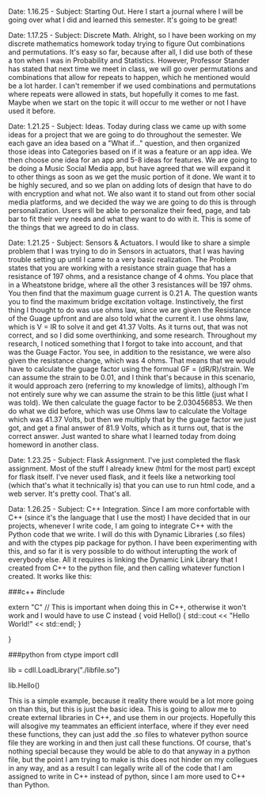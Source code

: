 Date: 1.16.25 - Subject: Starting Out. Here I start a journal where I will be going over what I did and learned this semester. 
It's going to be great!


Date: 1.17.25 - Subject: Discrete Math. Alright, so I have been working on my discrete mathematics homework today trying to figure Out
combinations and permutations. It's easy so far, because after all, I did use both of these a ton when I was in Probability and Statistics.
However, Professor Stander has stated that next time we meet in class, we will go over permutations and combinations that allow for repeats to
happen, which he mentioned would be a lot harder. I can't remember if we used combinations and permutations where repeats were allowed in
stats, but hopefully it comes to me fast. Maybe when we start on the topic it will occur to me wether or not I have used it before.

Date: 1.21.25 - Subject: Ideas. Today during class we came up with some ideas for a project that we are going to do throughout the semester.
We each gave an idea based on a "What if..." question, and then organized those ideas into Categories based on if it was a feature or an app idea. We then choose one idea for an app and 5-8 ideas for features. We are going to be doing a Music Social Media app, but have agreed that we will expand it to other things as soon as we get the music portion of it done. We want it to be highly secured, and so we plan on adding lots of design that have to do with encryption and what not. We also want it to stand out from other social media platforms, and we decided the way we are going to do this is through personalization. Users will be able to personalize their feed, page, and tab bar to fit their very needs and what they want to do with it. This is some of the things that we agreed to do in class.

Date: 1.21.25 - Subject: Sensors & Actuators. I would like to share a simple problem that I was trying to do in Sensors in actuators, that I was having trouble setting up until I came to a very basic realization. The Problem states that you are working with a resistance strain guage that has a resistance of 197 ohms, and a resistance change of 4 ohms. You place that in a Wheatstone bridge, where all the other 3 resistances will be 197 ohms. You then find that the maximum guage current is 0.21 A. The question wants you to find the maximum bridge excitation voltage. Instinctively, the first thing I thought to do was use ohms law, since we are given the Resistance of the Guage upfront and are also told what the current it. I use ohms law, which is V = IR to solve it and get 41.37 Volts. As it turns out, that was not correct, and so I did some overthinking, and some research. Throughout my research, I noticed something that I forgot to take into account, and that was the Guage Factor. You see, in addition to the resistance, we were also given the resistance change, which was 4 ohms. That means that we would have to calculate the guage factor using the formual GF = (dR/R)/strain. We can assume the strain to be 0.01, and I think that's because in this scenario, it would approach zero (referring to my knowledge of limits), although I'm not entirely sure why we can assume the strain to be this little (just what I was told). We then calculate the guage factor to be 2.030456853. We then do what we did before, which was use Ohms law to calculate the Voltage which was 41.37 Volts, but then we multiply that by the guage factor we just got, and get a final answer of 81.9 Volts, which as it turns out, that is the correct answer. Just wanted to share what I learned today from doing homeword in another class. 

Date: 1.23.25 - Subject: Flask Assignment. I've just completed the flask assignment. Most of the stuff I already knew (html for the most part) except for flask itself. I've never used flask, and it feels like a networking tool (which that's what it technically is) that you can use to run html code, and a web server. It's pretty cool. That's all.

Data: 1.26.25 - Subject: C++ Integration. Since I am more confortable with C++ (since it's the language that I use the most) I have decided that
in our projects, whenever I write code, I am going to integrate C++ with the Python code that we write. I will do this with Dynamic Libraries
(.so files) and with the ctypes pip package for python. I have been experimenting with this, and so far it is very possible to do without
interupting the work of everybody else. All it requires is linking the Dynamic Link Library that I created from C++ to the python file, and then
calling whatever function I created. It works like this:

###c++
#include <iostream>

extern "C" // This is important when doing this in C++, otherwise it won't work and I would have to use C instead
{
    void Hello()
    {
        std::cout << "Hello World!" << std::endl;
    }

}


###python 
from ctype import cdll

lib = cdll.LoadLibrary("./libfile.so")

lib.Hello()


This is a simple example, because it reality there would be a lot more going on than this, but this is just the basic idea. 
This is going to allow me to create external libraries in C++, and use them in our projects. Hopefully this will alsogive my teammates 
an efficient interface, where if they ever need these functions, they can just add the .so files to whatever python source file they are working
in and then just call these functions. Of course, that's nothing special because they would be able to do that anyway in a python file, but the
point I am trying to make is this does not hinder on my collegues in any way, and as a result I can legally write all of the code that I am 
assigned to write in C++ instead of python, since I am more used to C++ than Python.